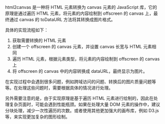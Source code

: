html2canvas 是一种将 HTML 元素转换为 canvas 元素的 JavaScript 库，它的原理是通过遍历 HTML 元素，将元素的内容绘制到 offscreen 的 canvas 上，最终通过 canvas 的 toDataURL 方法将其转换成图片格式。

具体的实现流程如下：

1.  获取需要转换的 HTML 元素
2.  创建一个 offscreen 的 canvas 元素，并设置 canvas 长宽与 HTML 元素相同
3.  遍历 HTML 元素，根据元素类型，将元素的内容绘制到 offscreen 的 canvas 上
4.  将 offscreen 的 canvas 中的内容转换成 dataURL，最终显示为图片。

在实现过程中会遇到很多问题，例如跨域访问的问题、转换后的图片质量问题等等。在处理这些问题时，需要根据具体的情况进行处理。

另外需要注意的是，由于实现原理是基于遍历 HTML 元素进行绘制的，因此在处理复杂页面时，可能会遇到性能瓶颈。如果在处理大量 DOM 元素的操作中，建议分块处理，减少一次性遍历的次数。或者使用其他更加强大的画布库，例如 D3.js 等，来实现更加复杂的图形绘制。